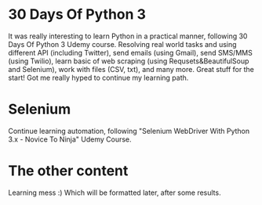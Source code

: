 # 30 Days Of Python 3 

It was really interesting to learn Python in a practical manner, following 30 Days Of Python 3 Udemy course. 
Resolving real world tasks and using different API (including Twitter), send emails (using Gmail), send SMS/MMS (using Twilio), learn basic of web scraping (using Requsets&BeautifulSoup and Selenium), work with files (CSV, txt), and many more. Great stuff for the start! Got me really hyped to continue my learning path.

# Selenium

Continue learning automation, following "Selenium WebDriver With Python 3.x - Novice To Ninja" Udemy Course.

# The other content
Learning mess :) Which will be formatted later, after some results.
